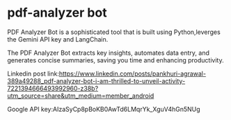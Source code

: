 # pdf-analyzer bot

PDF Analyzer Bot is a sophisticated tool that is built using Python,leverges the Gemini API key and LangChain.

The PDF Analyzer Bot extracts key insights, automates data entry, and generates concise summaries, saving you time and enhancing productivity.

Linkedin post link:https://www.linkedin.com/posts/pankhuri-agrawal-389a49288_pdf-analyzer-bot-i-am-thrilled-to-unveil-activity-7221394666493992960-z38b?utm_source=share&utm_medium=member_android

Google API key:AIzaSyCp8pBoKB0AwTd6LMqrYk_XguV4hGn5NUg
